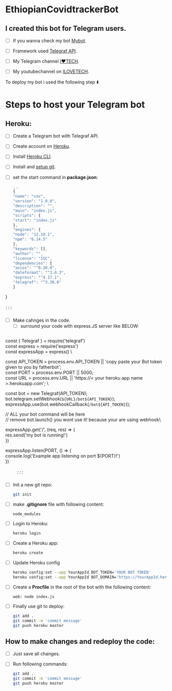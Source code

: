 # EthiopianCovidtrackerBot

## I created this bot for Telegram users.
   - [ ] If you wanna check my bot [Mybot](http://t.me/@covidguy_bot).
   - [ ] Framework used [Telegraf API](https://telegraf.js.org/#/).
   - [ ] My Telegram channel [I❤️TECH](https://t.me/ilovetech1).
   - [ ] My youtubechannel on [ILOVETECH](https://t.me/ilovetech1).
   
   
   

 To deploy my bot i used the following step ⬇️
# Steps to host your Telegram bot
## Heroku:

- [ ] Create a Telegram bot with Telegraf API.
- [ ] Create account on [Heroku](http://heroku.com/).
- [ ] Install [Heroku CLI](https://devcenter.heroku.com/articles/getting-started-with-nodejs#set-up).
- [ ] Install and [setup git](https://git-scm.com/book/en/v2/Getting-Started-Installing-Git).


- [ ] set the start command in **package.json**:
    ```javascript
    ...
    {
  "name": "cov",
  "version": "1.0.0",
  "description": "",
  "main": "index.js",
  "scripts": {
    "start": "index.js"
  },
  "engines": {
    "node": "12.18.1",
    "npm": "6.14.5"
  },
  "keywords": [],
  "author": "",
  "license": "ISC",
  "dependencies": {
    "axios": "^0.20.0",
    "dateformat": "^3.0.3",
    "express": "^4.17.1",
    "telegraf": "^3.38.0"
  }
}

    ...
    ```
- [ ] Make cahnges in the code.
    - [ ] surround your code with express.JS server like BELOW:
         ```...
 const { Telegraf } = require('telegraf')\
const express = require('express') \
const expressApp = express() \

const API_TOKEN = process.env.API_TOKEN || 'copy paste your Bot token given to you by fatherbot';  \
const PORT = process.env.PORT || 5000;   
const URL = process.env.URL || 'https://< your heroku app name >.herokuapp.com';   \

const bot = new Telegraf(API_TOKEN);
bot.telegram.setWebhook(`${URL}/bot${API_TOKEN}`);
expressApp.use(bot.webhookCallback(`/bot${API_TOKEN}`));

// ALL your  bot command will be here  \
// remove bot.launch() you wont use it! because your are using webhook\

expressApp.get('/', (req, res) => {    \
  res.send('my bot is running!')     \
})

expressApp.listen(PORT, () => {   \
  console.log('Example app listening on port ${PORT}!')   \
})
         
         ...
         ```
   
  
- [ ] Init a new git repo:
    ```bash
    git init
    ```
- [ ] make **.gitignore** file with following content:
    ```
    node_modules
    ```
- [ ] Login to Heroku:
    ```bash
    heroku login
    ```
- [ ] Create a Heroku app:
    ```bash
    heroku create
    ```
- [ ] Update Heroku config
    ```bash
    heroku config:set --app YourAppId BOT_TOKEN='YOUR BOT TOKEN'
    heroku config:set --app YourAppId BOT_DOMAIN='https://YourAppId.herokuapp.com'
    ```
- [ ] Create a **Procfile** in the root of the bot with the following content:
    ```
   web: node index.js
    ```
- [ ] Finally use git to deploy:
    ```bash
    git add .
    git commit -m 'commit message'
    git push heroku master
    ```

## How to make changes and redeploy the code:
- [ ] Just save all changes.
- [ ] Run following commands:
    ```bash
    git add .
    git commit -m 'commit message'
    git push heroku master
    ```




